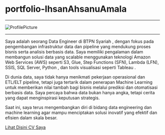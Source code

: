 # portfolio-IhsanAhsanuAmala

---
![ProfilePicture](https://github.com/user-attachments/assets/05814776-2719-4a78-b50e-7652b291600e)

---
Saya adalah seorang Data Engineer di BTPN Syariah , dengan fokus pada pengembangan infrastruktur data dan pipeline yang mendukung proses bisnis serta analisis berbasis data. Saya memiliki pengalaman dalam membangun solusi data yang scalable menggunakan teknologi Amazon Web Services (AWS) seperti S3, Glue, Step Functions (SFN), Lambda (LFN), SSIS, SQL Server, Python , dan tools visualisasi seperti Tableau .

Di dunia data, saya tidak hanya menikmati pekerjaan operasional dan ETL/ELT pipeline, tetapi juga tertarik dalam penerapan Machine Learning untuk memberikan nilai tambah bagi bisnis melalui prediksi dan otomatisasi berbasis data. Saya percaya bahwa data bukan hanya angka, tetapi cerita yang dapat menginspirasi keputusan strategis.

Saat ini, saya terus mengembangkan diri di bidang data engineering dan machine learning agar mampu menciptakan solusi inovatif yang efektif dan efisien dalam skala besar.

[Lihat Disini CV Saya](https://github.com/ahsanuihsan/portfolio-IhsanAhsanuAmala/blob/main/CV_Ihsan_Ahsanu_Amala.pdf)
